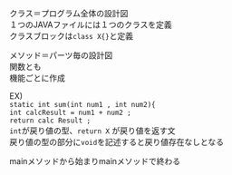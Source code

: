 クラス＝プログラム全体の設計図  
１つのJAVAファイルには１つのクラスを定義  
クラスブロックは`class X{}`と定義  
  
メソッド＝パーツ毎の設計図  
関数とも  
機能ごとに作成  
  
EX)  
`static int sum(int num1 , int num2){`  
`int calcResult = num1 + num2 ;`  
`return calc Result ;`  
`int`が戻り値の型、`return X` が戻り値を返す文  
戻り値の型の部分に`void`を記述すると戻り値存在なしとなる  
  
mainメソッドから始まりmainメソッドで終わる
